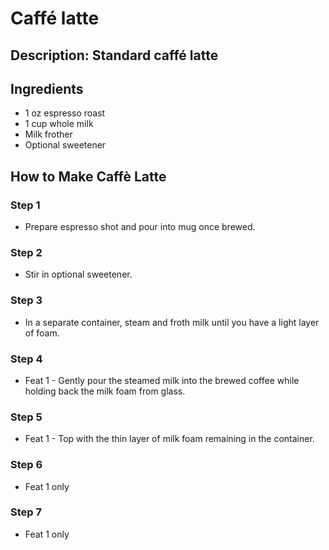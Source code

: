 # Caffé latte

## Description: Standard caffé latte

## Ingredients

- 1 oz espresso roast
- 1 cup whole milk
- Milk frother
- Optional sweetener

## How to Make Caffè Latte

### Step 1

- Prepare espresso shot and pour into mug once brewed.

### Step 2

- Stir in optional sweetener.

### Step 3

- In a separate container, steam and froth milk until you have a light layer of foam.

### Step 4

- Feat 1 - Gently pour the steamed milk into the brewed coffee while holding back the milk foam from glass.

### Step 5

- Feat 1 - Top with the thin layer of milk foam remaining in the container.

### Step 6

- Feat 1 only

### Step 7

- Feat 1 only